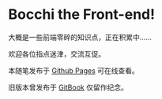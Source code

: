 # Bocchi the Front-end!

大概是一些前端零碎的知识点，正在积累中……

欢迎各位指点迷津，交流互促。

本随笔发布于 [Github Pages](https://iceflottante.github.io/bocchi-the-front-end/) 可在线查看。

旧版本曾发布于 [GitBook](https://icyzeroice.gitbooks.io/web-front-end-and-more/) 仅留作纪念。
